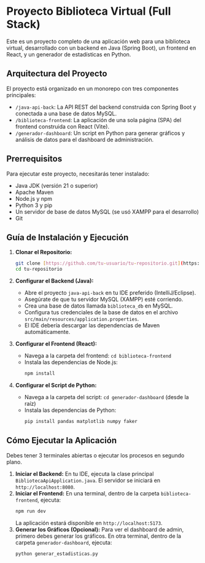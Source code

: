 # Proyecto Biblioteca Virtual (Full Stack)

Este es un proyecto completo de una aplicación web para una biblioteca virtual, desarrollado con un backend en Java (Spring Boot), un frontend en React, y un generador de estadísticas en Python.

## Arquitectura del Proyecto

El proyecto está organizado en un monorepo con tres componentes principales:
* `/java-api-back`: La API REST del backend construida con Spring Boot y conectada a una base de datos MySQL.
* `/biblioteca-frontend`: La aplicación de una sola página (SPA) del frontend construida con React (Vite).
* `/generador-dashboard`: Un script en Python para generar gráficos y análisis de datos para el dashboard de administración.

## Prerrequisitos

Para ejecutar este proyecto, necesitarás tener instalado:
* Java JDK (versión 21 o superior)
* Apache Maven
* Node.js y npm
* Python 3 y pip
* Un servidor de base de datos MySQL (se usó XAMPP para el desarrollo)
* Git

## Guía de Instalación y Ejecución

1. **Clonar el Repositorio:**
   ```bash
   git clone [https://github.com/tu-usuario/tu-repositorio.git](https://github.com/tu-usuario/tu-repositorio.git)
   cd tu-repositorio
   ```

2. **Configurar el Backend (Java):**
   * Abre el proyecto `java-api-back` en tu IDE preferido (IntelliJ/Eclipse).
   * Asegúrate de que tu servidor MySQL (XAMPP) esté corriendo.
   * Crea una base de datos llamada `biblioteca_db` en MySQL.
   * Configura tus credenciales de la base de datos en el archivo `src/main/resources/application.properties`.
   * El IDE debería descargar las dependencias de Maven automáticamente.

3. **Configurar el Frontend (React):**
   * Navega a la carpeta del frontend: `cd biblioteca-frontend`
   * Instala las dependencias de Node.js:
     ```bash
     npm install
     ```

4. **Configurar el Script de Python:**
   * Navega a la carpeta del script: `cd generador-dashboard` (desde la raíz)
   * Instala las dependencias de Python:
     ```bash
     pip install pandas matplotlib numpy faker
     ```

## Cómo Ejecutar la Aplicación

Debes tener 3 terminales abiertas o ejecutar los procesos en segundo plano.

1. **Iniciar el Backend:** En tu IDE, ejecuta la clase principal `BibliotecaApiApplication.java`. El servidor se iniciará en `http://localhost:8080`.
2. **Iniciar el Frontend:** En una terminal, dentro de la carpeta `biblioteca-frontend`, ejecuta:
   ```bash
   npm run dev
   ```
   La aplicación estará disponible en `http://localhost:5173`.
3. **Generar los Gráficos (Opcional):** Para ver el dashboard de admin, primero debes generar los gráficos. En otra terminal, dentro de la carpeta `generador-dashboard`, ejecuta:
   ```bash
   python generar_estadisticas.py
   ```